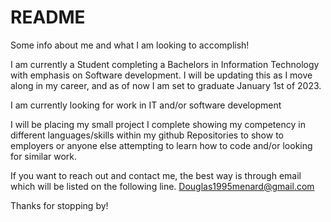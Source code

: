# README
Some info about me and what I am looking to accomplish! 

I am currently a Student completing a Bachelors in Information Technology with emphasis on Software development. I will be updating this as I move along in my career, and as of now I am set to graduate January 1st of 2023.

I am currently looking for work in IT and/or software development

I will be placing my small project I complete showing my competency in different languages/skills within my github Repositories to show to employers or anyone else attempting to learn how to code and/or looking for similar work.

If you want to reach out and contact me, the best way is through email which will be listed on the following line.
Douglas1995menard@gmail.com

Thanks for stopping by!
